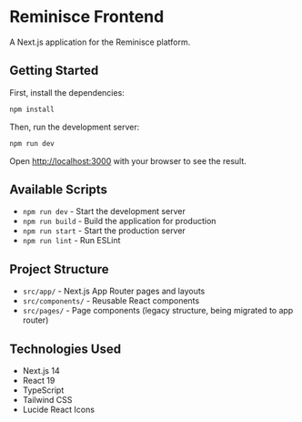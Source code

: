 # Reminisce Frontend

A Next.js application for the Reminisce platform.

## Getting Started

First, install the dependencies:

```bash
npm install
```

Then, run the development server:

```bash
npm run dev
```

Open [http://localhost:3000](http://localhost:3000) with your browser to see the result.

## Available Scripts

- `npm run dev` - Start the development server
- `npm run build` - Build the application for production
- `npm run start` - Start the production server
- `npm run lint` - Run ESLint

## Project Structure

- `src/app/` - Next.js App Router pages and layouts
- `src/components/` - Reusable React components
- `src/pages/` - Page components (legacy structure, being migrated to app router)

## Technologies Used

- Next.js 14
- React 19
- TypeScript
- Tailwind CSS
- Lucide React Icons
